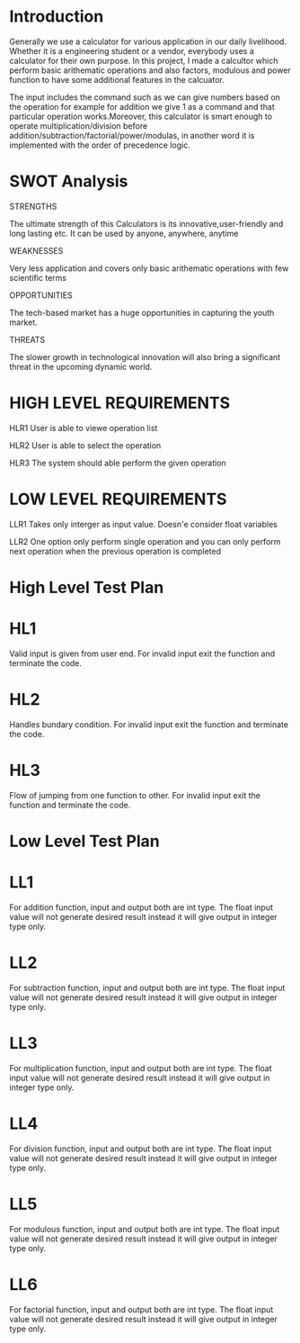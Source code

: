 # Introduction
Generally we use a calculator for various application in our daily livelihood. Whether it is a engineering student or a vendor, everybody uses a calculator for their own purpose.
In this project, I made a calcultor which perform basic arithematic operations and also factors, modulous and power function to have some additional features in the calcuator.


The input includes the command such as we can give numbers based on the operation for example for addition we give 1 as a command and that particular operation works.Moreover, this calculator is smart enough to operate multiplication/division before addition/subtraction/factorial/power/modulas, in another word it is implemented with the order of precedence logic.


# SWOT Analysis

STRENGTHS

The ultimate strength of this Calculators is its innovative,user-friendly and long lasting etc. It can be used by anyone, anywhere, anytime

WEAKNESSES

Very less application and covers only basic arithematic operations with few scientific terms

OPPORTUNITIES

The tech-based market has a huge opportunities in capturing the youth market. 

THREATS

The slower growth in technological innovation will also bring a significant threat in the upcoming dynamic world.


# HIGH LEVEL REQUIREMENTS

HLR1
User is able to viewe operation list

HLR2
User is able to select the operation

HLR3
The system should able perform the given operation


# LOW LEVEL REQUIREMENTS

LLR1
Takes only interger as input value. Doesn'e consider float variables

LLR2
One option only perform single operation and you can only perform next operation when the previous operation is completed

# High Level Test Plan

# HL1
Valid input is given from user end. For invalid input exit the function and terminate the code.

# HL2
Handles bundary condition. For invalid input exit the function and terminate the code.

# HL3
Flow of jumping from one function to other. For invalid input exit the function and terminate the code.


# Low Level Test Plan

# LL1
For addition function, input and output both are int type. The float input value will not generate desired result instead it will give output in integer type only.

# LL2
For subtraction function, input and output both are int type. The float input value will not generate desired result instead it will give output in integer type only.

# LL3
For multiplication function, input and output both are int type. The float input value will not generate desired result instead it will give output in integer type only.

# LL4
For division function, input and output both are int type. The float input value will not generate desired result instead it will give output in integer type only.

# LL5
For modulous function, input and output both are int type. The float input value will not generate desired result instead it will give output in integer type only.

# LL6
For factorial function, input and output both are int type. The float input value will not generate desired result instead it will give output in integer type only.

